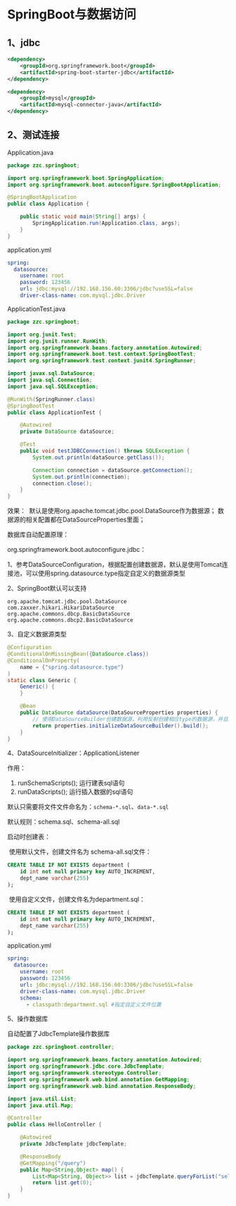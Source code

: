 # SpringBoot与数据访问

## 1、jdbc

```xml
<dependency>
    <groupId>org.springframework.boot</groupId>
    <artifactId>spring-boot-starter-jdbc</artifactId>
</dependency>

<dependency>
    <groupId>mysql</groupId>
    <artifactId>mysql-connector-java</artifactId>
</dependency>
```

## 2、测试连接

Application.java

```java
package zzc.springboot;

import org.springframework.boot.SpringApplication;
import org.springframework.boot.autoconfigure.SpringBootApplication;

@SpringBootApplication
public class Application {

    public static void main(String[] args) {
        SpringApplication.run(Application.class, args);
    }
}

```

application.yml

```yml
spring:
  datasource:
    username: root
    password: 123456
    url: jdbc:mysql://192.168.156.60:3306/jdbc?useSSL=false
    driver-class-name: com.mysql.jdbc.Driver
```

ApplicationTest.java

```java
package zzc.springboot;

import org.junit.Test;
import org.junit.runner.RunWith;
import org.springframework.beans.factory.annotation.Autowired;
import org.springframework.boot.test.context.SpringBootTest;
import org.springframework.test.context.junit4.SpringRunner;

import javax.sql.DataSource;
import java.sql.Connection;
import java.sql.SQLException;

@RunWith(SpringRunner.class)
@SpringBootTest
public class ApplicationTest {

    @Autowired
    private DataSource dataSource;

    @Test
    public void testJDBCConnection() throws SQLException {
        System.out.println(dataSource.getClass());

        Connection connection = dataSource.getConnection();
        System.out.println(connection);
        connection.close();
    }
}

```

效果：
​	默认是使用org.apache.tomcat.jdbc.pool.DataSource作为数据源；
​	数据源的相关配置都在DataSourceProperties里面；

数据库自动配置原理：

org.springframework.boot.autoconfigure.jdbc：

1、参考DataSourceConfiguration，根据配置创建数据源，默认是使用Tomcat连接池，可以使用spring.datasource.type指定自定义的数据源类型

2、SpringBoot默认可以支持

```
org.apache.tomcat.jdbc.pool.DataSource
com.zaxxer.hikari.HikariDataSource
org.apache.commons.dbcp.BasicDataSource
org.apache.commons.dbcp2.BasicDataSource
```

3、自定义数据源类型

```java
@Configuration
@ConditionalOnMissingBean({DataSource.class})
@ConditionalOnProperty(
    name = {"spring.datasource.type"}
)
static class Generic {
    Generic() {
    }

    @Bean
    public DataSource dataSource(DataSourceProperties properties) {
        // 使用DataSourceBuilder创建数据源，利用反射创建相应type的数据源，并且绑定相关属性
        return properties.initializeDataSourceBuilder().build();
    }
}
```

4、DataSourceInitializer：ApplicationListener

作用：

1. runSchemaScripts(); 运行建表sql语句
2. runDataScripts(); 运行插入数据的sql语句

默认只需要将文件文件命名为：`schema-*.sql`、`data-*.sql`

默认规则：schema.sql、schema-all.sql

启动时创建表：

​	使用默认文件，创建文件名为 schema-all.sql文件：

```sql
CREATE TABLE IF NOT EXISTS department (
    id int not null primary key AUTO_INCREMENT,
    dept_name varchar(255)
);
```

​	使用自定义文件，创建文件名为department.sql：

```sql
CREATE TABLE IF NOT EXISTS department (
    id int not null primary key AUTO_INCREMENT,
    dept_name varchar(255)
);
```

application.yml

```yaml
spring:
  datasource:
    username: root
    password: 123456
    url: jdbc:mysql://192.168.156.60:3306/jdbc?useSSL=false
    driver-class-name: com.mysql.jdbc.Driver
    schema:
      - classpath:department.sql #指定自定义文件位置
```

5、操作数据库

自动配置了JdbcTemplate操作数据库

```java
package zzc.springboot.controller;

import org.springframework.beans.factory.annotation.Autowired;
import org.springframework.jdbc.core.JdbcTemplate;
import org.springframework.stereotype.Controller;
import org.springframework.web.bind.annotation.GetMapping;
import org.springframework.web.bind.annotation.ResponseBody;

import java.util.List;
import java.util.Map;

@Controller
public class HelloController {

    @Autowired
    private JdbcTemplate jdbcTemplate;

    @ResponseBody
    @GetMapping("/query")
    public Map<String,Object> map() {
        List<Map<String, Object>> list = jdbcTemplate.queryForList("select * from department");
        return list.get(0);
    }
}

```


